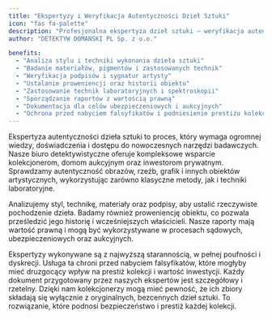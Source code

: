 ```yaml
---
title: "Ekspertyzy i Weryfikacja Autentyczności Dzieł Sztuki"
icon: "fas fa-palette"
description: "Profesjonalna ekspertyza dzieł sztuki – weryfikacja autentyczności obrazów, rzeźb i grafik. DETEKTYW DOMANSKI zapewnia analizę stylu, technik, materiałów i proweniencji oraz raporty z wartością prawną."
author: "DETEKTYW DOMANSKI PL Sp. z o.o."

benefits:
  - "Analiza stylu i techniki wykonania dzieła sztuki"
  - "Badanie materiałów, pigmentów i zastosowanych technik"
  - "Weryfikacja podpisów i sygnatur artysty"
  - "Ustalanie proweniencji oraz historii obiektu"
  - "Zastosowanie technik laboratoryjnych i spektroskopii"
  - "Sporządzanie raportów z wartością prawną"
  - "Dokumentacja dla celów ubezpieczeniowych i aukcyjnych"
  - "Ochrona przed nabyciem falsyfikatów i podniesienie prestiżu kolekcji"
---
```


Ekspertyza autentyczności dzieła sztuki to proces, który wymaga ogromnej wiedzy, doświadczenia i dostępu do nowoczesnych narzędzi badawczych. Nasze biuro detektywistyczne oferuje kompleksowe wsparcie kolekcjonerom, domom aukcyjnym oraz inwestorom prywatnym. Sprawdzamy autentyczność obrazów, rzeźb, grafik i innych obiektów artystycznych, wykorzystując zarówno klasyczne metody, jak i techniki laboratoryjne.

Analizujemy styl, technikę, materiały oraz podpisy, aby ustalić rzeczywiste pochodzenie dzieła. Badamy również proweniencję obiektu, co pozwala prześledzić jego historię i wcześniejszych właścicieli. Nasze raporty mają wartość prawną i mogą być wykorzystywane w procesach sądowych, ubezpieczeniowych oraz aukcyjnych.

Ekspertyzy wykonywane są z najwyższą starannością, w pełnej poufności i dyskrecji. Usługa ta chroni przed nabyciem falsyfikatów, które mogłyby mieć druzgocący wpływ na prestiż kolekcji i wartość inwestycji. Każdy dokument przygotowany przez naszych ekspertów jest szczegółowy i rzetelny. Dzięki nam kolekcjonerzy mogą mieć pewność, że ich zbiory składają się wyłącznie z oryginalnych, bezcennych dzieł sztuki. To rozwiązanie, które podnosi bezpieczeństwo i prestiż każdej kolekcji.
